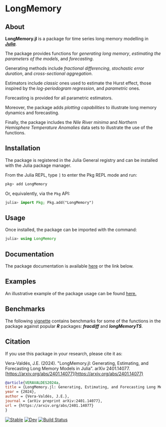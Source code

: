 # LongMemory

## About

**LongMemory.jl** is a package for time series long memory modelling in [***Julia***](https://julialang.org/).

The package provides functions for *generating long memory*, *estimating the parameters of the models*, and *forecasting*.

Generating methods include *fractional differencing*, *stochastic error duration*, and *cross-sectional aggregation*.

Estimators include *classic* ones used to estimate the Hurst effect, those inspired by the *log-periodogram regression*, and *parametric* ones.

Forecasting is provided for all parametric estimators.

Moreover, the package adds *plotting capabilities* to illustrate long memory dynamics and forecasting.

Finally, the package includes the *Nile River minima* and *Northern Hemisphere Temperature Anomalies* data sets to illustrate the use of the functions.

## Installation

The package is registered in the Julia General registry and can be installed with the Julia package manager.

From the Julia REPL, type `]` to enter the Pkg REPL mode and run:

```julia
pkg> add LongMemory
```

Or, equivalently, via the `Pkg` API:

```julia
julia> import Pkg; Pkg.add("LongMemory")
```

## Usage

Once installed, the package can be imported with the command:

```julia
julia> using LongMemory
```

## Documentation

The package documentation is available [here](https://everval.github.io/LongMemory.jl/) or the link below.

## Examples

An illustrative example of the package usage can be found [here.](https://everval.github.io/files/LM_notebook_illustration.html)

## Benchmarks

The following [vignette](https://everval.github.io/files/LM_notebook_benchmark.html) contains benchmarks for some of the functions in the package against popular ***R*** packages: ***fracdiff*** and ***longMemoryTS***.

## Citation

If you use this package in your research, please cite it as:

Vera-Valdés, J.E. (2024). "LongMemory.jl: Generating, Estimating, and Forecasting Long Memory Models in Julia". arXiv 2401.14077. [https://arxiv.org/abs/2401.14077](https://arxiv.org/abs/2401.14077)

```bibtex
@article{VERAVALDES2024a,
title = {LongMemory.jl: Generating, Estimating, and Forecasting Long Memory Models in Julia},
year = {2024},
author = {Vera-Valdés, J.E.},
journal = {arXiv preprint arXiv:2401.14077},
url = {https://arxiv.org/abs/2401.14077}
}
```

[![Stable](https://img.shields.io/badge/docs-stable-blue.svg)](https://everval.github.io/LongMemory.jl/)
[![Dev](https://img.shields.io/badge/docs-dev-blue.svg)](https://everval.github.io/LongMemory.jl/dev/)
[![Build Status](https://github.com/everval/LongMemory.jl/actions/workflows/CI.yml/badge.svg?branch=master)](https://github.com/everval/LongMemory.jl/actions/workflows/CI.yml?query=branch%3Amaster)
